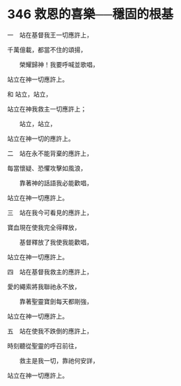 # 346 救恩的喜樂──穩固的根基

一　站在基督我王一切應許上，

千萬億載，都當不住的頌揚， 　

　　榮耀歸神！我要呼喊並歌唱，

站立在神一切應許上。

和 站立，站立，

站立在神我救主一切應許上；　

　　站立，站立，

站立在神一切的應許上。

二　站在永不能背棄的應許上，

每當懷疑、恐懼攻擊如風浪，

　　靠著神的話語我必能歡唱，

站立在神一切應許上。

三　站在我今可看見的應許上，

寶血現在使我完全得釋放，

　　基督釋放了我使我能歡唱，

站立在神一切應許上。

四　站在基督我救主的應許上，

愛的繩索將我聯祂永不放，

　　靠著聖靈寶劍每天都剛強，

站立在神一切應許上。

五　站在使我不跌倒的應許上，

時刻聽從聖靈的呼召前往，

　　救主是我一切，靠祂何安詳，

站立在神一切應許上。

